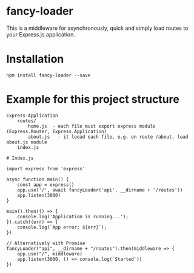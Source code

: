 # fancy-loader

This is a middleware for asynchronously, quick and simply load routes to your Express.js application.

# Installation
    npm install fancy-loader --save

# Example for this project structure
    Express-Application
        routes/
            home.js  - each file must export express module (Express.Router, Express.Application)
            about.js   - it loead each file, e.g. on route /about, load about.js module 
        index.js

    # Index.js

    import express from 'express'

    async function main() {
        const app = express()
        app.use('/', await fancyLoader('api', __dirname + '/routes'))
        app.listen(3000)
    }

    main().then(() => {
        console.log('Application is running...');
    }).catch((err) => {
        console.log(`App error: ${err}`);
    })

    // Alternatively with Promise
    fancyLoader("api", __dirname + "/routes").then(middleware => {
        app.use("/", middleware)
        app.listen(3000, () => console.log(`Started`))
    })
